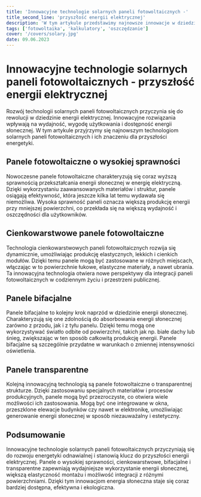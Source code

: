 ```yaml
---
title: 'Innowacyjne technologie solarnych paneli fotowoltaicznych -'
title_second_line: 'przyszłość energii elektrycznej'
description: 'W tym artykule przedstawimy najnowsze innowacje w dziedzinie solarnych paneli fotowoltaicznych oraz ich znaczenie dla przyszłości energii elektrycznej. Dowiedz się, jakie nowe technologie są rozwijane i jak wpływają na wydajność, wygodę użytkowania i dostępność energii słonecznej.'
tags: ['fotowoltaika', 'kalkulatory', 'oszczędzanie']
cover: '/covers/solary.jpg'
date: 09.06.2023
---
```


# Innowacyjne technologie solarnych paneli fotowoltaicznych - przyszłość energii elektrycznej

Rozwój technologii solarnych paneli fotowoltaicznych przyczynia się do rewolucji w dziedzinie energii elektrycznej. Innowacyjne rozwiązania wpływają na wydajność, wygodę użytkowania i dostępność energii słonecznej. W tym artykule przyjrzymy się najnowszym technologiom solarnych paneli fotowoltaicznych i ich znaczeniu dla przyszłości energetyki.

## Panele fotowoltaiczne o wysokiej sprawności

Nowoczesne panele fotowoltaiczne charakteryzują się coraz wyższą sprawnością przekształcania energii słonecznej w energię elektryczną. Dzięki wykorzystaniu zaawansowanych materiałów i struktur, panele osiągają efektywność, która jeszcze kilka lat temu wydawała się niemożliwa. Wysoka sprawność paneli oznacza większą produkcję energii przy mniejszej powierzchni, co przekłada się na większą wydajność i oszczędności dla użytkowników.

## Cienkowarstwowe panele fotowoltaiczne

Technologia cienkowarstwowych paneli fotowoltaicznych rozwija się dynamicznie, umożliwiając produkcję elastycznych, lekkich i cienkich modułów. Dzięki temu panele mogą być zastosowane w różnych miejscach, włączając w to powierzchnie łukowe, elastyczne materiały, a nawet ubrania. Ta innowacyjna technologia otwiera nowe perspektywy dla integracji paneli fotowoltaicznych w codziennym życiu i przestrzeni publicznej.

## Panele bifacjalne

Panele bifacjalne to kolejny krok naprzód w dziedzinie energii słonecznej. Charakteryzują się one zdolnością do absorbowania energii słonecznej zarówno z przodu, jak i z tyłu panelu. Dzięki temu mogą one wykorzystywać światło odbite od powierzchni, takich jak np. białe dachy lub śnieg, zwiększając w ten sposób całkowitą produkcję energii. Panele bifacjalne są szczególnie przydatne w warunkach o zmiennej intensywności oświetlenia.

## Panele transparentne

Kolejną innowacyjną technologią są panele fotowoltaiczne o transparentnej strukturze. Dzięki zastosowaniu specjalnych materiałów i procesów produkcyjnych, panele mogą być przezroczyste, co otwiera wiele możliwości ich zastosowania. Mogą być one integrowane w okna, przeszklone elewacje budynków czy nawet w elektronikę, umożliwiając generowanie energii słonecznej w sposób niezauważalny i estetyczny.

## Podsumowanie

Innowacyjne technologie solarnych paneli fotowoltaicznych przyczyniają się do rozwoju energetyki odnawialnej i stanowią klucz do przyszłości energii elektrycznej. Panele o wysokiej sprawności, cienkowarstwowe, bifacjalne i transparentne zapewniają wydajniejsze wykorzystanie energii słonecznej, większą elastyczność montażu i możliwość integracji z różnymi powierzchniami. Dzięki tym innowacjom energia słoneczna staje się coraz bardziej dostępna, efektywna i ekologiczna.
